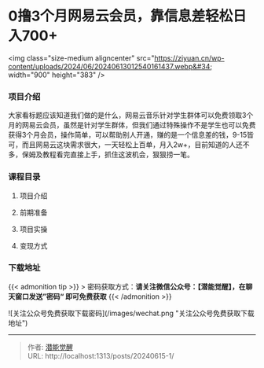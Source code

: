 # 0撸3个月网易云会员，靠信息差轻松日入700&#43;


&lt;img class=&#34;size-medium aligncenter&#34; src=&#34;https://ziyuan.cn/wp-content/uploads/2024/06/20240613012540161437.webp&#34; width=&#34;900&#34; height=&#34;383&#34; /&gt;

###  项目介绍

大家看标题应该知道我们做的是什么，网易云音乐针对学生群体可以免费领取3个月的网易云会员，虽然是针对学生群体，但我们通过特殊操作不是学生也可以免费获得3个月会员，操作简单，可以帮助别人开通，赚的是一个信息差的钱，9-15皆可，而且网易云这块需求很大，一天轻松上百单，月入2w&#43;，目前知道的人还不多，保姆及教程看完直接上手，抓住这波机会，狠狠捞一笔。
###  课程目录

 1. 项目介绍

 1. 前期准备

 1. 项目实操

 1. 变现方式


### 下载地址




{{&lt; admonition tip &gt;}}
&gt; 密码获取方式：**请关注微信公众号：【潜能觉醒】，在聊天窗口发送”密码“ 即可免费获取**
{{&lt; /admonition &gt;}}


![关注公众号免费获取下载密码](/images/wechat.png &#34;关注公众号免费获取下载地址&#34;)

---

> 作者: [潜能觉醒](/)  
> URL: http://localhost:1313/posts/20240615-1/  


